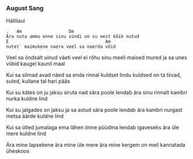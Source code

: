 ### August Sang
Hällilaul

    .   Am                  Dm
    Ära nuta ammu enne sinu sündi on su eest kõik nutud
    E                                     Am
    nutet` maimukene naera veel sa naerda võid

Veel sa õndsalt uinud väeti veel ei rõhu sinu meeli
maised mured ja sa unes viibid kaugel kaunil maal

Kui sa silmad avad näed sa enda rinnal kuldset lindu
kuldsed on ta tiivad, suled, kullane tal hari pääs

Kui su kätes on ju jaksu siruta nad sära poole
lendab ära sinu rinnalt kambri nurka kuldne lind

Kui su jalgades on jaksu ja sa astud sära poole
lendab ära kambri nurgast metsa äärde kuldne lind

Kui sa ütled jumalaga ema lähen õnne püüdma
lendab igaveseks ära üle mere kuldne lind

Ära mine lapsekene ära mine üle mere
ära mine kergem on meil kannatada üheskoos
